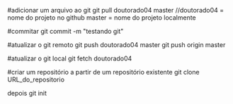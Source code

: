 #adicionar um arquivo ao git
git pull doutorado04 master //doutorado04 = nome do projeto no github  master = nome do projeto localmente

#commitar
git commit -m "testando git"

#atualizar o git remoto
git push doutorado04 master
git push origin master

#atualizar o git local
git fetch doutorado04

#criar um repositório a partir de um repositório existente
git clone URL_do_repositorio

depois git init

